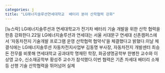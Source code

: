 ```yaml
---
categories: j
title: "LG에너지솔루션연세대학교  배터리 분야 산학협력 강화"
---
```

[뉴스락] LG에너지솔루션과 연세대학교가 전기차 배터리 기술 개발을 위한 산학 협력을 한층 강화한다.22일 LG에너지솔루션과 연세대는 서울 서대문구 연세대 신촌캠퍼스에서 ‘자동차전지 기술개발 프로그램 운영 산학협력 협약식’을 체결했다고 밝혔다.이날 체결식에는 LG에너지솔루션 자동차전지사업부 김동명 부사장, 자동차전지 개발센터 최승돈 전무를 비롯해 연세대학교 공과대학 명재민 학장, 화공생명공학부 한병찬 교수와 이상영 교수, 신소재공학부 황성주 교수가 참석했다.이번 협력은 기존 차세대 배터리 소재 등 선행 기술 산학협력을 뛰어넘어 실제